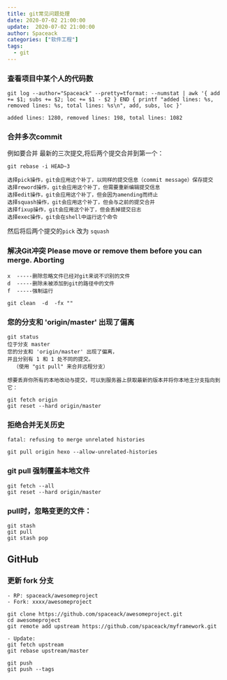```yaml
---
title: git常见问题处理
date: 2020-07-02 21:00:00
update:  2020-07-02 21:00:00
author: Spaceack
categories: ["软件工程"]
tags: 
  - git
---
```

### 查看项目中某个人的代码数
  ```
  git log --author="Spaceack" --pretty=tformat: --numstat | awk '{ add += $1; subs += $2; loc += $1 - $2 } END { printf "added lines: %s, removed lines: %s, total lines: %s\n", add, subs, loc }' 

  added lines: 1280, removed lines: 198, total lines: 1082
  ```

### 合并多次commit
  例如要合并 最新的三次提交,将后两个提交合并到第一个：
  ```
  git rebase -i HEAD~3
  
  选择pick操作，git会应用这个补丁，以同样的提交信息（commit message）保存提交
  选择reword操作，git会应用这个补丁，但需要重新编辑提交信息
  选择edit操作，git会应用这个补丁，但会因为amending而终止
  选择squash操作，git会应用这个补丁，但会与之前的提交合并
  选择fixup操作，git会应用这个补丁，但会丢掉提交日志
  选择exec操作，git会在shell中运行这个命令
  ```
  然后将后两个提交的`pick` 改为 `squash`

  


### 解决Git冲突 Please move or remove them before you can merge. Aborting

  ```
  x  -----删除忽略文件已经对git来说不识别的文件
  d  -----删除未被添加到git的路径中的文件
  f  -----强制运行

  git clean  -d  -fx ""
  ```

### 您的分支和 'origin/master' 出现了偏离
  ```
  git status
  位于分支 master
  您的分支和 'origin/master' 出现了偏离，
  并且分别有 1 和 1 处不同的提交。
    （使用 "git pull" 来合并远程分支）

  想要丢弃你所有的本地改动与提交，可以到服务器上获取最新的版本并将你本地主分支指向到它：

  git fetch origin
  git reset --hard origin/master
  ```
### 拒绝合并无关历史
  ```
  fatal: refusing to merge unrelated histories

  git pull origin hexo --allow-unrelated-histories
  ```

### git pull 强制覆盖本地文件
  ```
  git fetch --all
  git reset --hard origin/master

  ``` 
### pull时，忽略变更的文件：
  ```
  git stash
  git pull
  git stash pop
  ```

## GitHub

### 更新 fork 分支

  ```
 - RP: spaceack/awesomeproject
 - Fork: xxxx/awesomeproject

  git clone https://github.com/spaceack/awesomeproject.git
  cd awesomeproject
  git remote add upstream https://github.com/spaceack/myframework.git

- Update:
  git fetch upstream
  git rebase upstream/master

  git push
  git push --tags
  ```

